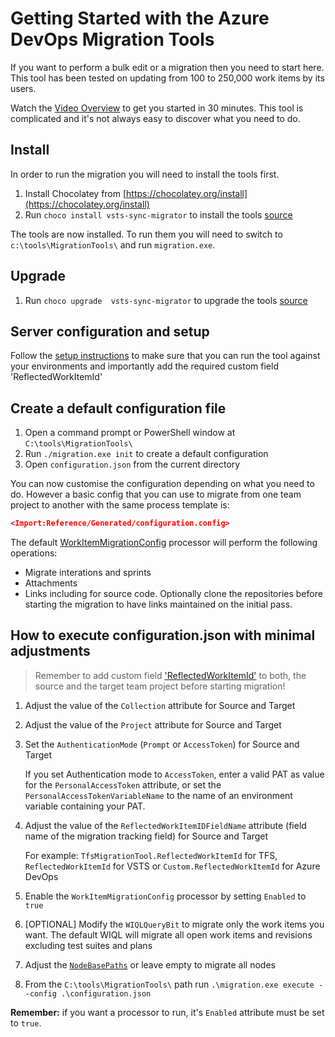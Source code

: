 # Getting Started with the Azure DevOps Migration Tools

If you want to perform a bulk edit or a migration then you need to start here. This tool has been tested on updating from 100 to 250,000 work items by its users.

Watch the [Video Overview](https://youtu.be/RCJsST0xBCE) to get you started in 30 minutes. This tool is complicated and it's not always easy to discover what you need to do.

## Install

In order to run the migration you will need to install the tools first.

1. Install Chocolatey from [https://chocolatey.org/install](https://chocolatey.org/install)
1. Run `choco install vsts-sync-migrator` to install the tools [source](https://chocolatey.org/packages/vsts-sync-migrator)

The tools are now installed. To run them you will need to switch to `c:\tools\MigrationTools\` and run `migration.exe`.

## Upgrade

1. Run `choco upgrade  vsts-sync-migrator` to upgrade the tools [source](https://chocolatey.org/packages/vsts-sync-migrator)

## Server configuration and setup

Follow the [setup instructions](/docs/server-configuration.md) to make sure that you can run the tool against your environments and importantly add the required custom field 'ReflectedWorkItemId'

## Create a default configuration file

1. Open a command prompt or PowerShell window at `C:\tools\MigrationTools\`
2. Run `./migration.exe init` to create a default configuration
3. Open `configuration.json` from the current directory

You can now customise the configuration depending on what you need to do. However a basic config that you can use to migrate from one team project to another with the same process template is:

```JSON
<Import:Reference/Generated/configuration.config>
```

The default [WorkItemMigrationConfig](/docs/Reference/v1/Processors/WorkItemMigrationConfig.md) processor will perform the following operations:

* Migrate interations and sprints
* Attachments
* Links including for source code. Optionally clone the repositories before starting the migration to have links maintained on the initial pass.

## How to execute configuration.json with minimal adjustments

> Remember to add custom field ['ReflectedWorkItemId'](/docs/server-configuration.md) to both, the source and the target team project before starting migration!

1. Adjust the value of the `Collection` attribute for Source and Target
1. Adjust the value of the `Project` attribute for Source and Target
1. Set the `AuthenticationMode` (`Prompt` or `AccessToken`) for Source and Target

    If you set Authentication mode to `AccessToken`, enter a valid PAT as value
    for the `PersonalAccessToken` attribute, or set the
    `PersonalAccessTokenVariableName` to the name of an environment variable containing your PAT.

1. Adjust the value of the `ReflectedWorkItemIDFieldName` attribute (field name of the migration tracking field) for Source and Target

   For example: `TfsMigrationTool.ReflectedWorkItemId` for TFS, `ReflectedWorkItemId` for VSTS or `Custom.ReflectedWorkItemId` for Azure DevOps

1. Enable the `WorkItemMigrationConfig` processor by setting `Enabled` to `true`
1. [OPTIONAL] Modify the `WIQLQueryBit` to migrate only the work items you want. The default WIQL will migrate all open work items and revisions excluding test suites and plans
1. Adjust the [`NodeBasePaths`](/docs/Reference/v1/Processors/WorkItemMigrationConfig.md) or leave empty to migrate all nodes
1. From the `C:\tools\MigrationTools\` path run `.\migration.exe execute --config .\configuration.json`

**Remember:** if you want a processor to run, it's `Enabled` attribute must be set to `true`. 

